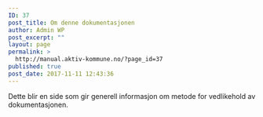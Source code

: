 ```yaml
---
ID: 37
post_title: Om denne dokumentasjonen
author: Admin WP
post_excerpt: ""
layout: page
permalink: >
  http://manual.aktiv-kommune.no/?page_id=37
published: true
post_date: 2017-11-11 12:43:36
---
```

Dette blir en side som gir generell informasjon om metode for vedlikehold av dokumentasjonen.